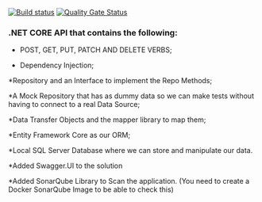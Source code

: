 [![Build status](https://dev.azure.com/lynyleandro/LeandroWebAPI/_apis/build/status/LeandroWebAPI-.NET%20Core%20with%20SonarCloud-CI)](https://dev.azure.com/lynyleandro/LeandroWebAPI/_build/latest?definitionId=2)
[![Quality Gate Status](https://sonarcloud.io/api/project_badges/measure?project=projectkeyazure&metric=alert_status)](https://sonarcloud.io/dashboard?id=projectkeyazure)


### .NET CORE API that contains the following:

* POST, GET, PUT, PATCH AND DELETE VERBS;

* Dependency Injection;

*Repository and an Interface to implement the Repo Methods;

*A Mock Repository that has as dummy data so we can make tests without having to connect to a real Data Source;

*Data Transfer Objects and the mapper library to map them;

*Entity Framework Core as our ORM;

*Local SQL Server Database where we can store and manipulate our data.

*Added Swagger.UI to the solution

*Added SonarQube Library to Scan the application. (You need to create a Docker SonarQube Image to be able to check this)


